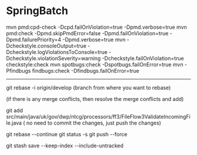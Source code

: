 # SpringBatch
mvn pmd:cpd-check -Dcpd.failOnViolation=true -Dpmd.verbose=true
mvn pmd:check -Dpmd.skipPmdError=false -Dpmd.failOnViolation=true -Dpmd.failurePriority=4 -Dpmd.verbose=true
mvn -Dcheckstyle.consoleOutput=true -Dcheckstyle.logViolationsToConsole=true -Dcheckstyle.violationSeverity=warning -Dcheckstyle.failOnViolation=true checkstyle:check
mvn spotbugs:check -Dspotbugs.failOnError=true
mvn -Pfindbugs findbugs:check -Dfindbugs.failOnError=true

---------------------------------------------------------------------------------------------------------------------

git rebase -i origin/develop (branch from where you want to rebase)
 
(if there is any merge conflicts, then resolve the merge conflicts and add)
 
git add src/main/java/uk/gov/dwp/ntcg/processors/ff3/FileFlow3ValidateIncomingFile.java
( no need to commit the changes, just push the changes)

git rebase --continue
git status -s
git push --force


git stash save --keep-index --include-untracked
